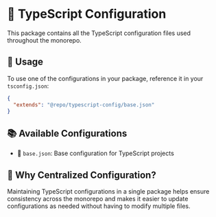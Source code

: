 # 🧰 TypeScript Configuration

This package contains all the TypeScript configuration files used throughout the monorepo.

## 🚀 Usage

To use one of the configurations in your package, reference it in your `tsconfig.json`:

```json
{
  "extends": "@repo/typescript-config/base.json"
}
```

## 📚 Available Configurations

- 🔧 `base.json`: Base configuration for TypeScript projects

## 🤔 Why Centralized Configuration?

Maintaining TypeScript configurations in a single package helps ensure consistency across the monorepo and makes it easier to update configurations as needed without having to modify multiple files.
